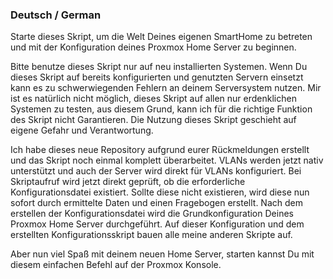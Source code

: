 ### Deutsch / German
Starte dieses Skript, um die Welt Deines eigenen SmartHome zu betreten und mit der Konfiguration deines Proxmox Home Server zu beginnen.

Bitte benutze dieses Skript nur auf neu installierten Systemen. Wenn Du dieses Skript auf bereits konfigurierten und genutzten Servern einsetzt kann es zu schwerwiegenden Fehlern an deinem Serversystem nutzen. Mir ist es natürlich nicht möglich, dieses Skript auf allen nur erdenklichen Systemen zu testen, aus diesem Grund, kann ich für die richtige Funktion des Skript nicht Garantieren. Die Nutzung dieses Skript geschieht auf eigene Gefahr und Verantwortung. 

Ich habe dieses neue Repository aufgrund eurer Rückmeldungen erstellt und das Skript noch einmal komplett überarbeitet. VLANs werden jetzt nativ unterstützt und auch der Server wird direkt für VLANs konfiguriert. Bei Skriptaufruf wird jetzt direkt geprüft, ob die erforderliche Konfigurationsdatei existiert. Sollte diese nicht existieren, wird diese nun sofort durch ermittelte Daten und einen Fragebogen erstellt. Nach dem erstellen der Konfigurationsdatei wird die Grundkonfiguration Deines Proxmox Home Server durchgeführt. Auf dieser Konfiguration und dem erstellten Konfigurationsskript bauen alle meine anderen Skripte auf.

Aber nun viel Spaß mit deinem neuen Home Server, starten kannst Du mit diesem einfachen Befehl auf der Proxmox Konsole.
